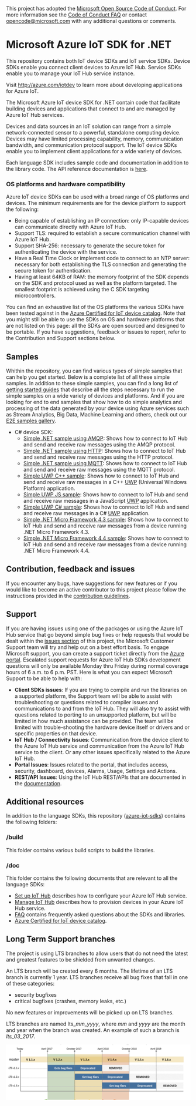 This project has adopted the [Microsoft Open Source Code of Conduct](https://opensource.microsoft.com/codeofconduct/). For more information see the [Code of Conduct FAQ](https://opensource.microsoft.com/codeofconduct/faq/) or contact [opencode@microsoft.com](mailto:opencode@microsoft.com) with any additional questions or comments.

# Microsoft Azure IoT SDK for .NET

This repository contains both IoT device SDKs and IoT service SDKs. Device SDKs enable you connect client devices to Azure IoT Hub. Service SDKs enable you to manage your IoT Hub service instance.

Visit http://azure.com/iotdev to learn more about developing applications for Azure IoT.

The Microsoft Azure IoT device SDK for .NET contain code that facilitate building devices and applications that connect to and are managed by Azure IoT Hub services.

Devices and data sources in an IoT solution can range from a simple network-connected sensor to a powerful, standalone computing device. Devices may have limited processing capability, memory, communication bandwidth, and communication protocol support. The IoT device SDKs enable you to implement client applications for a wide variety of devices.

Each language SDK includes sample code and documentation in addition to the library code. The API reference documentation is [here](https://docs.microsoft.com/en-us/dotnet/api/overview/azure/devices?view=azure-dotnet).

### OS platforms and hardware compatibility

Azure IoT device SDKs can be used with a broad range of OS platforms and devices. The minimum requirements are for the device platform to support the following:

- Being capable of establishing an IP connection: only IP-capable devices can communicate directly with Azure IoT Hub.
- Support TLS: required to establish a secure communication channel with Azure IoT Hub.
- Support SHA-256: necessary to generate the secure token for authenticating the device with the service.
- Have a Real Time Clock or implement code to connect to an NTP server: necessary for both establishing the TLS connection and generating the secure token for authentication.
- Having at least 64KB of RAM: the memory footprint of the SDK depends on the SDK and protocol used as well as the platform targeted. The smallest footprint is achieved using the C SDK targeting microcontrollers.

You can find an exhaustive list of the OS platforms the various SDKs have been tested against in the [Azure Certified for IoT device catalog](https://catalog.azureiotsuite.com/). Note that you might still be able to use the SDKs on OS and hardware platforms that are not listed on this page: all the SDKs are open sourced and designed to be portable. If you have suggestions, feedback or issues to report, refer to the Contribution and Support sections below.

## Samples

Whithin the repository, you can find various types of simple samples that can help you get started.
Below is a complete list of all these simple samples.
In addition to these simple samples, you can find a long list of [getting started guides](doc/get_started) that describe all the steps necessary to run the simple samples on a wide variety of devices and platforms.
And if you are looking for end to end samples that show how to do simple analytics and processing of the data generated by your device using Azure services such as Stream Analytics, Big Data, Machine Learning and others, check out our [E2E samples gallery](http://aka.ms/azureiotsamples).

- C# device SDK:
   - [Simple .NET sample using AMQP](device/samples/DeviceClientAmqpSample): Shows how to connect to IoT Hub and send and receive raw messages using the AMQP protocol.
   - [Simple .NET sample using HTTP](device/samples/DeviceClientHttpSample): Shows how to connect to IoT Hub and send and receive raw messages using the HTTP protocol.
   - [Simple .NET sample using MQTT](device/samples/DeviceClientMqttSample): Shows how to connect to IoT Hub and send and receive raw messages using the MQTT protocol.
   - [Simple UWP C++ sample](device/samples/CppUWPSample): Shows how to connect to IoT Hub and send and receive raw messages in a C++ [UWP](https://msdn.microsoft.com/windows/uwp/get-started/whats-a-uwp) (Universal Windows Platform) application.
   - [Simple UWP JS sample](device/samples/JSSample): Shows how to connect to IoT Hub and send and receive raw messages in a JavaScript [UWP](https://msdn.microsoft.com/windows/uwp/get-started/whats-a-uwp) application.
   - [Simple UWP C# sample](device/samples/UWPSample): Shows how to connect to IoT Hub and send and receive raw messages in a C# [UWP](https://msdn.microsoft.com/windows/uwp/get-started/whats-a-uwp) application.
   - [Simple .NET Micro Framework 4.3 sample](device/samples/NetMFDeviceClientHttpSample_43): Shows how to connect to IoT Hub and send and receive raw messages from a device running .NET Micro Framework 4.3.
   - [Simple .NET Micro Framework 4.4 sample](device/samples/NetMFDeviceClientHttpSample_44): Shows how to connect to IoT Hub and send and receive raw messages from a device running .NET Micro Framework 4.4.

## Contribution, feedback and issues

If you encounter any bugs, have suggestions for new features or if you would like to become an active contributor to this project please follow the instructions provided in the [contribution guidelines](CONTRIBUTING.md).

## Support

If you are having issues using one of the packages or using the Azure IoT Hub service that go beyond simple bug fixes or help requests that would be dealt within the [issues section](https://github.com/Azure/azure-iot-sdks/issues) of this project, the Microsoft Customer Support team will try and help out on a best effort basis.
To engage Microsoft support, you can create a support ticket directly from the [Azure portal](https://ms.portal.azure.com/#blade/Microsoft_Azure_Support/HelpAndSupportBlade).
Escalated support requests for Azure IoT Hub SDKs development questions will only be available Monday thru Friday during normal coverage hours of 6 a.m. to 6 p.m. PST.
Here is what you can expect Microsoft Support to be able to help with:
* **Client SDKs issues**: If you are trying to compile and run the libraries on a supported platform, the Support team will be able to assist with troubleshooting or questions related to compiler issues and communications to and from the IoT Hub.  They will also try to assist with questions related to porting to an unsupported platform, but will be limited in how much assistance can be provided.  The team will be limited with trouble-shooting the hardware device itself or drivers and or specific properties on that device. 
* **IoT Hub / Connectivity Issues**: Communication from the device client to the Azure IoT Hub service and communication from the Azure IoT Hub service to the client.  Or any other issues specifically related to the Azure IoT Hub.
* **Portal Issues**: Issues related to the portal, that includes access, security, dashboard, devices, Alarms, Usage, Settings and Actions.
* **REST/API Issues**: Using the IoT Hub REST/APIs that are documented in the [documentation]( https://msdn.microsoft.com/library/mt548492.aspx).

## Additional resources

In addition to the language SDKs, this repository ([azure-iot-sdks](https://github.com/Azure/azure-iot-sdks)) contains the following folders:

### /build

This folder contains various build scripts to build the libraries.

### /doc

This folder contains the following documents that are relevant to all the language SDKs:

- [Set up IoT Hub](doc/setup_iothub.md) describes how to configure your Azure IoT Hub service.
- [Manage IoT Hub](doc/manage_iot_hub.md) describes how to provision devices in your Azure IoT Hub service.
- [FAQ](doc/faq.md) contains frequently asked questions about the SDKs and libraries.
- [Azure Certified for IoT device catalog](https://catalog.azureiotsuite.com/).

## Long Term Support branches

The project is using LTS branches to allow users that do not need the latest and greatest features to be shielded from unwanted changes.

An LTS branch will be created every 6 months. The lifetime of an LTS branch is currently 1 year.
LTS branches receive all bug fixes that fall in one of these categories:

- security bugfixes
- critical bugfixes (crashes, memory leaks, etc.)

No new features or improvements will be picked up on LTS branches.

LTS branches are named lts_*mm*_*yyyy*, where *mm* and *yyyy* are the month and year when the branch was created. An example of such a branch is *lts_03_2017*.

![](./lts_branches.png)

